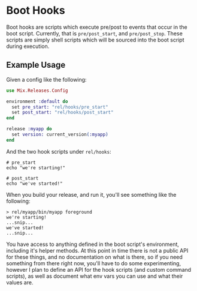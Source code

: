# Boot Hooks

Boot hooks are scripts which execute pre/post to events that occur in the boot script.
Currently, that is `pre/post_start`, and `pre/post_stop`. These scripts are simply
shell scripts which will be sourced into the boot script during execution.

## Example Usage

Given a config like the following:


```elixir
use Mix.Releases.Config

environment :default do
  set pre_start: "rel/hooks/pre_start"
  set post_start: "rel/hooks/post_start"
end

release :myapp do
  set version: current_version(:myapp)
end
```

And the two hook scripts under `rel/hooks`:

```shell
# pre_start
echo "we're starting!"
```

```shell
# post_start
echo "we've started!"
```

When you build your release, and run it, you'll see something
like the following:


```
> rel/myapp/bin/myapp foreground
we're starting!
...snip...
we've started!
...snip...
```

You have access to anything defined in the boot script's environment,
including it's helper methods. At this point in time there is not a public
API for these things, and no documentation on what is there, so if you need
something from there right now, you'll have to do some experimenting, however
I plan to define an API for the hook scripts (and custom command scripts), as
well as document what env vars you can use and what their values are.
